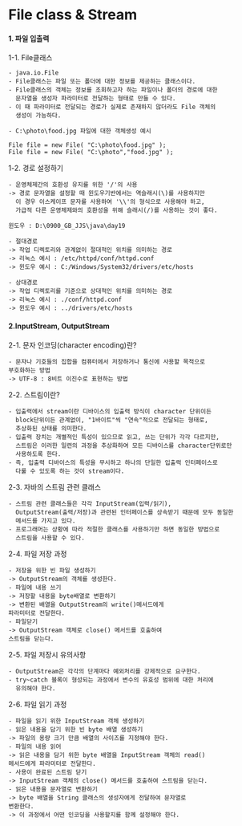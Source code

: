 # File class & Stream

#### 1. 파일 입출력

  1-1. File클래스

    - java.io.File
    - File클래스는 파일 또는 폴더에 대한 정보를 제공하는 클래스이다.
    - File클래스의 객체는 정보를 조회하고자 하는 파일이나 폴더의 경로에 대한
      문자열을 생성자 파라미터로 전달하는 형태로 만들 수 있다.
    - 이 때 파라미터로 전달되는 경로가 실제로 존재하지 않더라도 File 객체의
      생성이 가능하다.

    - C:\photo\food.jpg 파일에 대한 객체생성 예시

    File file = new File( "C:\photo\food.jpg" );
    File file = new File( "C:\photo","food.jpg" );

  1-2. 경로 설정하기

    - 운영체제간의 호환성 유지를 위한 '/'의 사용
    -> 경로 문자열을 설정할 때 윈도우기반에서는 역슬래시(\)를 사용하지만
      이 경우 이스케이프 문자를 사용하여 '\\'의 형식으로 사용해야 하고,
      가급적 다른 운영체제와의 호환성을 위해 슬래시(/)를 사용하는 것이 좋다.

    윈도우 : D:\0900_GB_JJS\java\day19

    - 절대경로
    -> 작업 디렉토리와 관계없이 절대적인 위치를 의미하는 경로
    -> 리눅스 예시 : /etc/httpd/conf/httpd.conf
    -> 윈도우 예시 : C:/Windows/System32/drivers/etc/hosts

    - 상대경로
    -> 작업 디렉토리를 기준으로 상대적인 위치를 의미하는 경로
    -> 리눅스 예시 : ./conf/httpd.conf
    -> 윈도우 예시 : ../drivers/etc/hosts

#### 2.InputStream, OutputStream

 2-1. 문자 인코딩(character encoding)란?

    - 문자나 기호들의 집합을 컴퓨터에서 저장하거나 통신에 사용할 목적으로 
    부호화하는 방법
    -> UTF-8 : 8비트 이진수로 표현하는 방법 

 2-2. 스트림이란?

    - 입출력에서 stream이란 디바이스의 입출력 방식이 character 단위이든 
      block단위이든 관계없이, "1바이트"씩 "연속"적으로 전달되는 형태로,
      추상화된 상태를 의미한다.
    - 입출력 장치는 개별적인 특성이 있으므로 읽고, 쓰는 단위가 각각 다르지만,
      스트림은 이러한 일련의 과정을 추상화하여 모든 디바이스를 character단위로만
      사용하도록 한다.
    - 즉, 입출력 디바이스의 특성을 무시하고 하나의 단일한 입출력 인터페이스로
      다룰 수 있도록 하는 것이 stream이다.

  2-3. 자바의 스트림 관련 클래스

    - 스트림 관련 클래스들은 각각 InputStream(입력/읽기), 
      OutputStream(출력/저장)과 관련된 인터페이스를 상속받기 때문에 모두 동일한
      메서드를 가지고 있다.
    - 프로그래머는 상황에 따라 적절한 클래스를 사용하기만 하면 동일한 방법으로
      스트림을 사용할 수 있다.

  2-4. 파일 저장 과정

    - 저장을 위한 빈 파일 생성하기
    -> OutputStream의 객체를 생성한다.
    - 파일에 내용 쓰기
    -> 저장할 내용을 byte배열로 변환하기
    -> 변환된 배열을 OutputStream의 write()메서드에게 
    파라미터로 전달한다.
    - 파일닫기
    -> OutputStream 객체로 close() 메서드를 호출하여
    스트림을 닫는다.
  
  2-5. 파일 저장시 유의사항

    - OutputStream은 각각의 단계마다 예외처리를 강제적으로 요구한다.
    - try~catch 블록이 형성되는 과정에서 변수의 유효성 범위에 대한 처리에
      유의해야 한다.

  2-6. 파일 읽기 과정

    - 파일을 읽기 위한 InputStream 객체 생성하기
    - 읽은 내용을 담기 위한 빈 byte 배열 생성하기
    -> 파일의 용량 크기 만큼 배열의 사이즈를 지정해야 한다.
    - 파일의 내용 읽어
    -> 읽은 내용을 담기 위한 byte 배열을 InputStream 객체의 read()
    메서드에게 파라미터로 전달한다.
    - 사용이 완료된 스트림 닫기
    -> InputStream 객체의 close() 메서드를 호출하여 스트림을 닫는다.
    - 읽은 내용을 문자열로 변환하기
    -> byte 배열을 String 클래스의 생성자에게 전달하여 문자열로 
    변환한다. 
    -> 이 과정에서 어떤 인코딩을 사용할지를 함께 설정해야 한다.